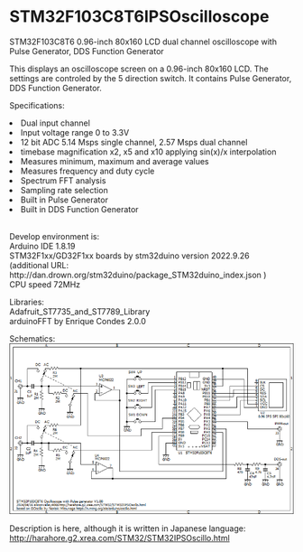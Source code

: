 # STM32F103C8T6IPSOscilloscope
STM32F103C8T6 0.96-inch 80x160 LCD dual channel oscilloscope with Pulse Generator, DDS Function Generator

This displays an oscilloscope screen on a 0.96-inch 80x160 LCD.
The settings are controled by the 5 direction switch.
It contains Pulse Generator, DDS Function Generator.

Specifications:
<li>Dual input channel</li>
<li>Input voltage range 0 to 3.3V</li>
<li>12 bit ADC 5.14 Msps single channel, 2.57 Msps dual channel</li>
<li>timebase magnification x2, x5 and x10 applying sin(x)/x interpolation</li>
<li>Measures minimum, maximum and average values</li>
<li>Measures frequency and duty cycle</li>
<li>Spectrum FFT analysis</li>
<li>Sampling rate selection</li>
<li>Built in Pulse Generator</li>
<li>Built in DDS Function Generator</li>
<br>
<p>
Develop environment is:<br>
Arduino IDE 1.8.19<br>
STM32F1xx/GD32F1xx boards by stm32duino version 2022.9.26<br>
  (additional URL: http://dan.drown.org/stm32duino/package_STM32duino_index.json )<br>
CPU speed 72MHz<br>
</p>

Libraries:<br>
Adafruit_ST7735_and_ST7789_Library<br>
arduinoFFT by Enrique Condes 2.0.0<br>

Schematics:<br>
<img src="STM32IPSOscillo.png">

Description is here, although it is written in Japanese language:
http://harahore.g2.xrea.com/STM32/STM32IPSOscillo.html
